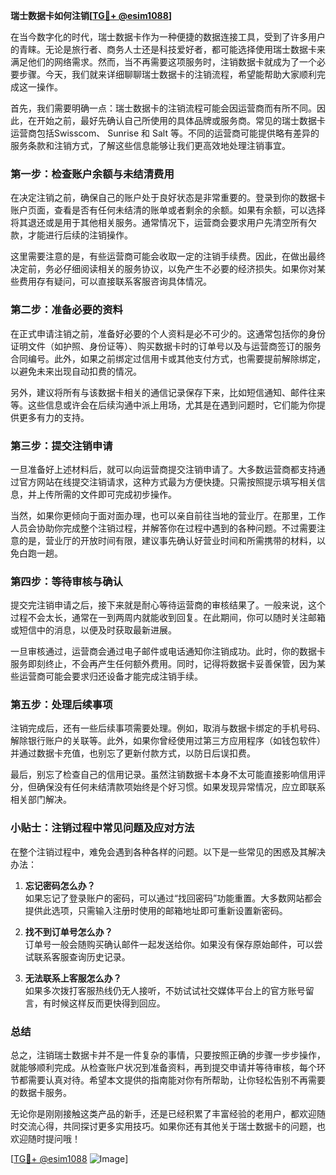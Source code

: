 **瑞士数据卡如何注销[[TG💪+ @esim1088](https://t.me/s/esim1088)]**

在当今数字化的时代，瑞士数据卡作为一种便捷的数据连接工具，受到了许多用户的青睐。无论是旅行者、商务人士还是科技爱好者，都可能选择使用瑞士数据卡来满足他们的网络需求。然而，当不再需要这项服务时，注销数据卡就成为了一个必要步骤。今天，我们就来详细聊聊瑞士数据卡的注销流程，希望能帮助大家顺利完成这一操作。

首先，我们需要明确一点：瑞士数据卡的注销流程可能会因运营商而有所不同。因此，在开始之前，最好先确认自己所使用的具体品牌或服务商。常见的瑞士数据卡运营商包括Swisscom、 Sunrise 和 Salt 等。不同的运营商可能提供略有差异的服务条款和注销方式，了解这些信息能够让我们更高效地处理注销事宜。

### **第一步：检查账户余额与未结清费用**

在决定注销之前，确保自己的账户处于良好状态是非常重要的。登录到你的数据卡账户页面，查看是否有任何未结清的账单或者剩余的余额。如果有余额，可以选择将其退还或是用于其他相关服务。通常情况下，运营商会要求用户先清空所有欠款，才能进行后续的注销操作。

这里需要注意的是，有些运营商可能会收取一定的注销手续费。因此，在做出最终决定前，务必仔细阅读相关的服务协议，以免产生不必要的经济损失。如果你对某些费用存有疑问，可以直接联系客服咨询具体情况。

### **第二步：准备必要的资料**

在正式申请注销之前，准备好必要的个人资料是必不可少的。这通常包括你的身份证明文件（如护照、身份证等）、购买数据卡时的订单号以及与运营商签订的服务合同编号。此外，如果之前绑定过信用卡或其他支付方式，也需要提前解除绑定，以避免未来出现自动扣费的情况。

另外，建议将所有与该数据卡相关的通信记录保存下来，比如短信通知、邮件往来等。这些信息或许会在后续沟通中派上用场，尤其是在遇到问题时，它们能为你提供更多有力的支持。

### **第三步：提交注销申请**

一旦准备好上述材料后，就可以向运营商提交注销申请了。大多数运营商都支持通过官方网站在线提交注销请求，这种方式最为方便快捷。只需按照提示填写相关信息，并上传所需的文件即可完成初步操作。

当然，如果你更倾向于面对面办理，也可以亲自前往当地的营业厅。在那里，工作人员会协助你完成整个注销过程，并解答你在过程中遇到的各种问题。不过需要注意的是，营业厅的开放时间有限，建议事先确认好营业时间和所需携带的材料，以免白跑一趟。

### **第四步：等待审核与确认**

提交完注销申请之后，接下来就是耐心等待运营商的审核结果了。一般来说，这个过程不会太长，通常在一到两周内就能收到回复。在此期间，你可以随时关注邮箱或短信中的消息，以便及时获取最新进展。

一旦审核通过，运营商会通过电子邮件或电话通知你注销成功。此时，你的数据卡服务即刻终止，不会再产生任何额外费用。同时，记得将数据卡妥善保管，因为某些运营商可能会要求归还设备才能完成注销手续。

### **第五步：处理后续事项**

注销完成后，还有一些后续事项需要处理。例如，取消与数据卡绑定的手机号码、解除银行账户的关联等。此外，如果你曾经使用过第三方应用程序（如钱包软件）并通过数据卡充值，也别忘了更新付款方式，以防日后误扣费。

最后，别忘了检查自己的信用记录。虽然注销数据卡本身不太可能直接影响信用评分，但确保没有任何未结清款项始终是个好习惯。如果发现异常情况，应立即联系相关部门解决。

### **小贴士：注销过程中常见问题及应对方法**

在整个注销过程中，难免会遇到各种各样的问题。以下是一些常见的困惑及其解决办法：

1. **忘记密码怎么办？**  
   如果忘记了登录账户的密码，可以通过“找回密码”功能重置。大多数网站都会提供此选项，只需输入注册时使用的邮箱地址即可重新设置新密码。

2. **找不到订单号怎么办？**  
   订单号一般会随购买确认邮件一起发送给你。如果没有保存原始邮件，可以尝试联系客服查询历史记录。

3. **无法联系上客服怎么办？**  
   如果多次拨打客服热线仍无人接听，不妨试试社交媒体平台上的官方账号留言，有时候这样反而更快得到回应。

### **总结**

总之，注销瑞士数据卡并不是一件复杂的事情，只要按照正确的步骤一步步操作，就能够顺利完成。从检查账户状况到准备资料，再到提交申请并等待审核，每个环节都需要认真对待。希望本文提供的指南能对你有所帮助，让你轻松告别不再需要的数据卡服务。

无论你是刚刚接触这类产品的新手，还是已经积累了丰富经验的老用户，都欢迎随时交流心得，共同探讨更多实用技巧。如果你还有其他关于瑞士数据卡的问题，也欢迎随时提问哦！

[[TG💪+ @esim1088](https://t.me/s/esim1088) ![Image](https://i.postimg.cc/4NQfJmqS/Snipaste-2025-05-13-00-14-12.png)]